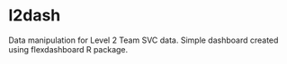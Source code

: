 # l2dash
Data manipulation for Level 2 Team SVC data.
Simple dashboard created using flexdashboard R package.

